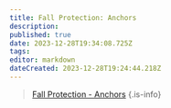 ```yaml
---
title: Fall Protection: Anchors
description: 
published: true
date: 2023-12-28T19:34:08.725Z
tags: 
editor: markdown
dateCreated: 2023-12-28T19:24:44.218Z
---
```


> [Fall Protection - Anchors](/safety/safety-training-library/fall_protection_-_anchors.pdf)
{.is-info}
